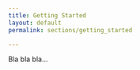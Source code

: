 ```yaml
---
title: Getting Started
layout: default
permalink: sections/getting_started

---
```


Bla bla bla...
